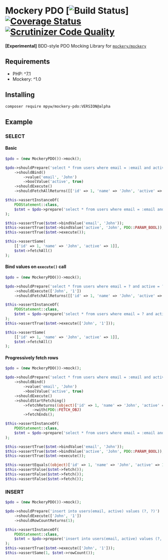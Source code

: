 # Mockery PDO [![Build Status](https://github.com/mpyw/mockery-pdo/actions/workflows/ci.yml/badge.svg?branch=master)] [![Coverage Status](https://coveralls.io/repos/github/mpyw/mockery-pdo/badge.svg?branch=master)](https://coveralls.io/github/mpyw/mockery-pdo?branch=master) [![Scrutinizer Code Quality](https://scrutinizer-ci.com/g/mpyw/mockery-pdo/badges/quality-score.png?b=master)](https://scrutinizer-ci.com/g/mpyw/mockery-pdo/?branch=master)

**[Experimental]** BDD-style PDO Mocking Library for [`mockery/mockery`](https://github.com/mockery/mockery)

## Requirements

- PHP: ^7.1
- Mockery: ^1.0

## Installing

```bash
composer require mpyw/mockery-pdo:VERSION@alpha
```

## Example

### SELECT

#### Basic

```php
$pdo = (new MockeryPDO())->mock();

$pdo->shouldPrepare('select * from users where email = :email and active = :active')
    ->shouldBind()
        ->value('email', 'John')
        ->boolValue('active', true)
    ->shouldExecute()
    ->shouldFetchAllReturns([['id' => 1, 'name' => 'John', 'active' => 1]]);

$this->assertInstanceOf(
    PDOStatement::class,
    $stmt = $pdo->prepare('select * from users where email = :email and active = :active')
);

$this->assertTrue($stmt->bindValue('email', 'John'));
$this->assertTrue($stmt->bindValue('active', 'John', PDO::PARAM_BOOL));
$this->assertTrue($stmt->execute());

$this->assertSame(
    [['id' => 1, 'name' => 'John', 'active' => 1]],
    $stmt->fetchAll()
);
```

#### Bind values on `execute()` call

```php
$pdo = (new MockeryPDO())->mock();

$pdo->shouldPrepare('select * from users where email = ? and active = ?')
    ->shouldExecute(['John', '1'])
    ->shouldFetchAllReturns([['id' => 1, 'name' => 'John', 'active' => 1]]);

$this->assertInstanceOf(
    PDOStatement::class,
    $stmt = $pdo->prepare('select * from users where email = ? and active = ?')
);
$this->assertTrue($stmt->execute(['John', '1']));

$this->assertSame(
    [['id' => 1, 'name' => 'John', 'active' => 1]],
    $stmt->fetchAll()
);
```

#### Progressively fetch rows

```php
$pdo = (new MockeryPDO())->mock();

$pdo->shouldPrepare('select * from users where email = :email and active = :active')
    ->shouldBind()
        ->value('email', 'John')
        ->boolValue('active', true)
    ->shouldExecute()
    ->shouldStartFetching()
        ->fetchReturns((object)['id' => 1, 'name' => 'John', 'active' => 1])
            ->with(PDO::FETCH_OBJ)
        ->fetchEnds();

$this->assertInstanceOf(
    PDOStatement::class,
    $stmt = $pdo->prepare('select * from users where email = :email and active = :active')
);

$this->assertTrue($stmt->bindValue('email', 'John'));
$this->assertTrue($stmt->bindValue('active', 'John', PDO::PARAM_BOOL));
$this->assertTrue($stmt->execute());

$this->assertEquals((object)['id' => 1, 'name' => 'John', 'active' => 1], $stmt->fetch(PDO::FETCH_OBJ));
$this->assertFalse($stmt->fetch());
$this->assertFalse($stmt->fetch());
$this->assertFalse($stmt->fetch());
```

### INSERT

```php
$pdo = (new MockeryPDO())->mock();

$pdo->shouldPrepare('insert into users(email, active) values (?, ?)')
    ->shouldExecute(['John', '1'])
    ->shouldRowCountReturns(1);

$this->assertInstanceOf(
    PDOStatement::class,
    $stmt = $pdo->prepare('insert into users(email, active) values (?, ?)')
);
$this->assertTrue($stmt->execute(['John', '1']));
$this->assertSame(1, $stmt->rowCount());
```
